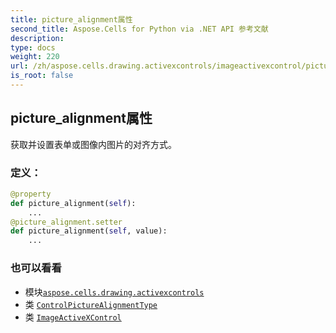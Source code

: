 ```yaml
---
title: picture_alignment属性
second_title: Aspose.Cells for Python via .NET API 参考文献
description:
type: docs
weight: 220
url: /zh/aspose.cells.drawing.activexcontrols/imageactivexcontrol/picture_alignment/
is_root: false
---
```

## picture_alignment属性

获取并设置表单或图像内图片的对齐方式。
### 定义：
```python
@property
def picture_alignment(self):
    ...
@picture_alignment.setter
def picture_alignment(self, value):
    ...
```

### 也可以看看
* 模块[`aspose.cells.drawing.activexcontrols`](../../)
* 类 [`ControlPictureAlignmentType`](/cells/python-net/zh/aspose.cells.drawing.activexcontrols/controlpicturealignmenttype)
* 类 [`ImageActiveXControl`](/cells/python-net/zh/aspose.cells.drawing.activexcontrols/imageactivexcontrol)
